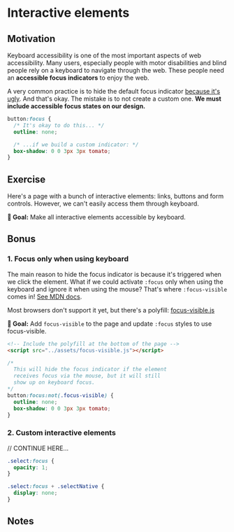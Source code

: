 # Interactive elements

## Motivation

Keyboard accessibility is one of the most important aspects of web accessibility. Many users, especially people with motor disabilities and blind people rely on a keyboard to navigate through the web. These people need an **accessible focus indicators** to enjoy the web.

A very common practice is to hide the default focus indicator [because it's ugly](../assets/browser-focus.png). And that's okay. The mistake is to not create a custom one. **We must include accessible focus states on our design.**

```css
button:focus {
  /* It's okay to do this... */
  outline: none;

  /* ...if we build a custom indicator: */
  box-shadow: 0 0 3px 3px tomato;
}
```

## Exercise

Here's a page with a bunch of interactive elements: links, buttons and form controls. However, we can't easily access them through keyboard.

**🎯 Goal:** Make all interactive elements accessible by keyboard.

## Bonus

### 1. Focus only when using keyboard

The main reason to hide the focus indicator is because it's triggered when we click the element. What if we could activate `:focus` only when using the keyboard and ignore it when using the mouse? That's where `:focus-visible` comes in! [See MDN docs](https://developer.mozilla.org/en-US/docs/Web/CSS/:focus-visible).

Most browsers don't support it yet, but there's a polyfill: [focus-visible.js](https://github.com/WICG/focus-visible)

**🎯 Goal:** Add `focus-visible` to the page and update `:focus` styles to use focus-visible.

```html
<!-- Include the polyfill at the bottom of the page -->
<script src="../assets/focus-visible.js"></script>
```

```css
/*
  This will hide the focus indicator if the element
  receives focus via the mouse, but it will still
  show up on keyboard focus.
*/
button:focus:not(.focus-visible) {
  outline: none;
  box-shadow: 0 0 3px 3px tomato;
}
```

### 2. Custom interactive elements

// CONTINUE HERE...

```css
.select:focus {
  opacity: 1;
}

.select:focus + .selectNative {
  display: none;
}
```

## Notes
